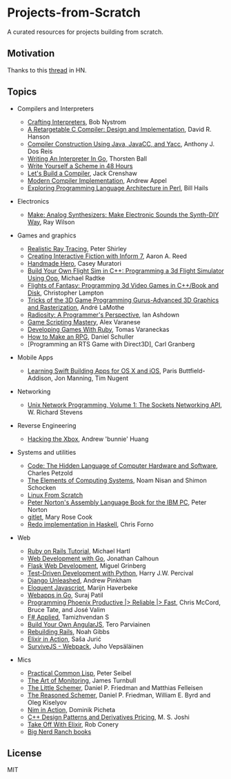 # Projects-from-Scratch
A curated resources for projects building from scratch.

## Motivation
Thanks to this [thread](https://news.ycombinator.com/item?id=13660086) in HN.

## Topics

* Compilers and Interpreters
   * [Crafting Interpreters](http://www.craftinginterpreters.com/), Bob Nystrom
   * [A Retargetable C Compiler: Design and Implementation](https://www.amazon.com/Retargetable-Compiler-Design-Implementation/dp/0805316701), David R. Hanson
   * [Compiler Construction Using Java, JavaCC, and Yacc](https://www.amazon.com/Compiler-Construction-Using-Java-JavaCC/dp/0470949597), Anthony J. Dos Reis
   * [Writing An Interpreter In Go](https://interpreterbook.com/), Thorsten Ball
   * [Write Yourself a Scheme in 48 Hours](https://en.wikibooks.org/wiki/Write_Yourself_a_Scheme_in_48_Hours)
   * [Let's Build a Compiler](http://compilers.iecc.com/crenshaw/), Jack Crenshaw
   * [Modern Compiler Implementation](https://www.cs.princeton.edu/~appel/modern/), Andrew Appel
   * [Exploring Programming Language Architecture in Perl](http://www.billhails.net/Book/front.html), Bill Hails
   
* Electronics
   * [Make: Analog Synthesizers: Make Electronic Sounds the Synth-DIY Way](https://www.amazon.com/Make-Analog-Synthesizers-Electronic-Synth-DIY/dp/1449345220), Ray Wilson
   
* Games and graphics
   * [Realistic Ray Tracing](https://www.amazon.com/Realistic-Tracing-Second-Peter-Shirley/dp/1568814615), Peter Shirley
   * [Creating Interactive Fiction with Inform 7](http://inform7.textories.com/), Aaron A. Reed
   * [Handmade Hero](https://handmadehero.org/), Casey Muratori
   * [Build Your Own Flight Sim in C++: Programming a 3d Flight Simulator Using Oop](https://www.amazon.com/Build-Your-Own-Flight-Sim/dp/1571690220), Michael Radtke
   * [Flights of Fantasy: Programming 3d Video Games in C++/Book and Disk](https://www.amazon.com/Flights-Fantasy-Programming-Video-Games/dp/1878739182/), Christopher Lampton
   * [Tricks of the 3D Game Programming Gurus-Advanced 3D Graphics and Rasterization](https://www.amazon.com/Tricks-Programming-Gurus-Advanced-Graphics-Rasterization/dp/0672318350), André LaMothe
   * [Radiosity: A Programmer's Perspective](http://www.helios32.com/resources.htm), Ian Ashdown
   * [Game Scripting Mastery](https://books.google.ca/books/about/Game_Scripting_Mastery.html?id=q5jdl_LLreMC), Alex Varanese
   * [Developing Games With Ruby](https://leanpub.com/developing-games-with-ruby/read), Tomas Varaneckas
   * [How to Make an RPG](https://howtomakeanrpg.com/), Daniel Schuller
   * [Programming an RTS Game with Direct3D], Carl Granberg
   
* Mobile Apps
   * [Learning Swift Building Apps for OS X and iOS](http://shop.oreilly.com/product/0636920045946.do), Paris Buttfield-Addison, Jon Manning, Tim Nugent
   
* Networking
   * [Unix Network Programming, Volume 1: The Sockets Networking API](https://www.amazon.com/Unix-Network-Programming-Sockets-Networking/dp/0131411551), W. Richard Stevens
   
* Reverse Engineering
   * [Hacking the Xbox](http://hackingthexbox.com/), Andrew 'bunnie' Huang

* Systems and utilities
   * [Code: The Hidden Language of Computer Hardware and Software](http://www.charlespetzold.com/code/), Charles Petzold
   * [The Elements of Computing Systems](http://www.nand2tetris.org/), Noam Nisan and Shimon Schocken
   * [Linux From Scratch](http://www.linuxfromscratch.org/)
   * [Peter Norton's Assembly Language Book for the IBM PC](https://www.amazon.com/Peter-Nortons-Assembly-Language-Book/dp/0136619010), Peter Norton
   * [gitlet](https://github.com/maryrosecook/gitlet), Mary Rose Cook
   * [Redo implementation in Haskell](https://github.com/jekor/redo), Chris Forno

* Web
   * [Ruby on Rails Tutorial](https://www.railstutorial.org/), Michael Hartl
   * [Web Development with Go](https://www.usegolang.com), Jonathan Calhoun
   * [Flask Web Development](https://flaskbook.com/), Miguel Grinberg
   * [Test-Driven Development with Python](http://www.obeythetestinggoat.com/), Harry J.W. Percival
   * [Django Unleashed](https://django-unleashed.com/), Andrew Pinkham
   * [Eloquent Javascript](http://eloquentjavascript.net/), Marijn Haverbeke
   * [Webapps in Go](https://github.com/thewhitetulip/web-dev-golang-anti-textbook/), Suraj Patil
   * [Programming Phoenix Productive |> Reliable |> Fast](https://pragprog.com/book/phoenix/programming-phoenix), Chris McCord, Bruce Tate, and José Valim
   * [F# Applied](http://products.tamizhvendan.in/fsharp-applied/), Tamizhvendan S
   * [Build Your Own AngularJS](https://teropa.info/build-your-own-angular/), Tero Parviainen
   * [Rebuilding Rails](http://rebuilding-rails.com/), Noah Gibbs
   * [Elixir in Action](https://www.amazon.com/Elixir-Action-scaron-Juri-cacute/dp/161729201X), Saša Jurić
   * [SurviveJS - Webpack](https://survivejs.com/), Juho Vepsäläinen
   
* Mics
   * [Practical Common Lisp](http://www.gigamonkeys.com/book/), Peter Seibel
   * [The Art of Monitoring](https://www.artofmonitoring.com/), James Turnbull
   * [The Little Schemer](https://mitpress.mit.edu/books/little-schemer), Daniel P. Friedman and Matthias Felleisen
   * [The Reasoned Schemer](https://mitpress.mit.edu/books/reasoned-schemer), Daniel P. Friedman, William E. Byrd and Oleg Kiselyov
   * [Nim in Action](https://www.manning.com/books/nim-in-action?a_aid=niminaction&a_bid=78a27e81), Dominik Picheta
   * [C++ Design Patterns and Derivatives Pricing](https://www.amazon.com/Patterns-Derivatives-Pricing-Mathematics-Finance/dp/0521721628), M. S. Joshi
   * [Take Off With Elixir](https://bigmachine.io/products/take-off-with-elixir/), Rob Conery
   * [Big Nerd Ranch books](https://www.bignerdranch.com/books/)

## License
MIT
